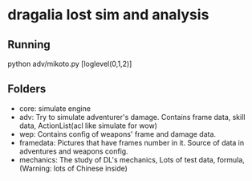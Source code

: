 # dragalia lost sim and analysis


## Running
python adv/mikoto.py [loglevel(0,1,2)]

## Folders
- core: simulate engine
- adv: Try to simulate adventurer's damage. Contains frame data, skill data, ActionList(acl like simulate for wow)
- wep: Contains config of weapons' frame and damage data.
- framedata: Pictures that have frames number in it. Source of data in adventures and weapons config.
- mechanics: The study of DL's mechanics, Lots of test data, formula,  (Warning: lots of Chinese inside)

